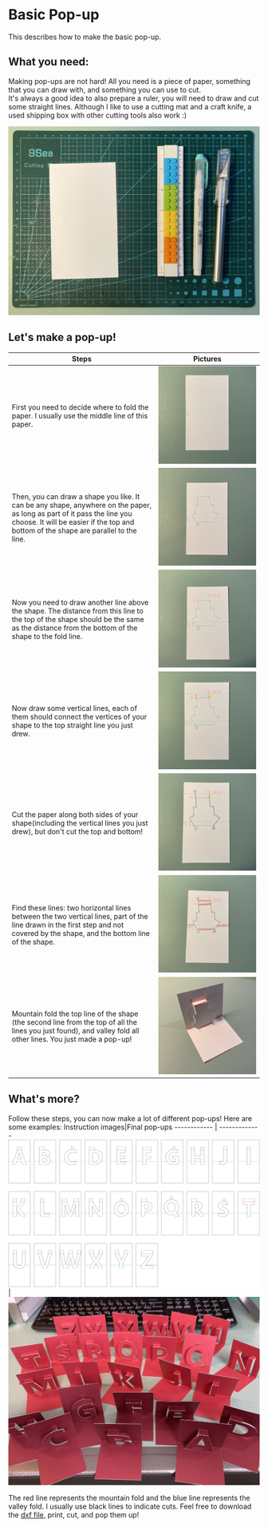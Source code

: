 # Basic Pop-up
This describes how to make the basic pop-up.

## What you need:
Making pop-ups are not hard! All you need is a piece of paper, something that you can draw with, and something you can use to cut. \
It's always a good idea to also prepare a ruler, you will need to draw and cut some straight lines. Although I like to use a cutting mat and a craft knife, a used shipping box with other cutting tools also work :)

![Image of step 0](https://github.com/Ruhan-Yang/basic-popup/blob/master/Steps/Step%200.jpg)

## Let's make a pop-up!
Steps | Pictures
------------ | -------------
First you need to decide where to fold the paper. I usually use the middle line of this paper.| ![step 1 picture](https://github.com/Ruhan-Yang/basic-popup/blob/master/Steps/Step%201.JPG)
Then, you can draw a shape you like. It can be any shape, anywhere on the paper, as long as part of it pass the line you choose. It will be easier if the top and bottom of the shape are parallel to the line.| ![step 2 picture](https://github.com/Ruhan-Yang/basic-popup/blob/master/Steps/Step%202.JPG)
Now you need to draw another line above the shape. The distance from this line to the top of the shape should be the same as the distance from the bottom of the shape to the fold line.| ![step 3 picture](https://github.com/Ruhan-Yang/basic-popup/blob/master/Steps/Step%203.JPG)
Now draw some vertical lines, each of them should connect the vertices of your shape to the top straight line you just drew.| ![step 4 picture](https://github.com/Ruhan-Yang/basic-popup/blob/master/Steps/Step%204.JPG)
Cut the paper along both sides of your shape(including the vertical lines you just drew), but don't cut the top and bottom!| ![step 5 picture](https://github.com/Ruhan-Yang/basic-popup/blob/master/Steps/Step%205.JPG)
Find these lines: two horizontal lines between the two vertical lines, part of the line drawn in the first step and not covered by the shape, and the bottom line of the shape.| ![step 6 picture](https://github.com/Ruhan-Yang/basic-popup/blob/master/Steps/Step%206.JPG)
Mountain fold the top line of the shape (the second line from the top of all the lines you just found), and valley fold all other lines. You just made a pop-up! | ![step 7 picture](https://github.com/Ruhan-Yang/basic-popup/blob/master/Steps/Step%207.JPG)

## What's more?
Follow these steps, you can now make a lot of different pop-ups! Here are some examples:
Instruction images|Final pop-ups
------------ | -------------
![](https://github.com/Ruhan-Yang/basic-popup/blob/master/letter%20popup.png)|![](https://github.com/Ruhan-Yang/basic-popup/blob/master/letter%20popup.jpg)

The red line represents the mountain fold and the blue line represents the valley fold. I usually use black lines to indicate cuts. Feel free to download the [dxf file](https://github.com/Ruhan-Yang/basic-popup/blob/master/letter%20popup.dxf), print, cut, and pop them up!
